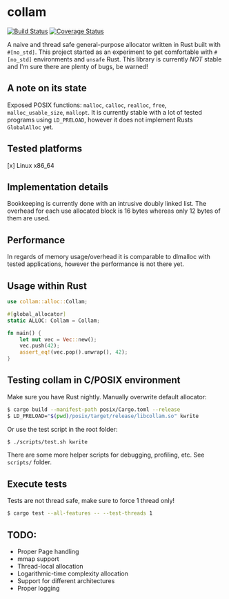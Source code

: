 # collam
[![Build Status](https://travis-ci.org/gcarq/collam.svg?branch=master)](https://travis-ci.org/gcarq/collam) [![Coverage Status](https://coveralls.io/repos/github/gcarq/collam/badge.svg?branch=master)](https://coveralls.io/github/gcarq/collam?branch=master)

A naive and thread safe general-purpose allocator written in Rust built with `#[no_std]`.
This project started as an experiment to get comfortable with `#[no_std]` environments and `unsafe` Rust.
This library is currently *NOT* stable and I'm sure there are plenty of bugs, be warned!

## A note on its state
Exposed POSIX functions: `malloc`, `calloc`, `realloc`, `free`, `malloc_usable_size`, `mallopt`.
It is currently stable with a lot of tested programs using `LD_PRELOAD`, however it does not implement Rusts `GlobalAlloc` yet.

## Tested platforms
[x] Linux x86_64

## Implementation details
Bookkeeping is currently done with an intrusive doubly linked list.
The overhead for each use allocated block is 16 bytes whereas only 12 bytes of them are used.

## Performance
In regards of memory usage/overhead it is comparable to dlmalloc with tested applications,
however the performance is not there yet.

## Usage within Rust
```rust
use collam::alloc::Collam;

#[global_allocator]
static ALLOC: Collam = Collam;

fn main() {
    let mut vec = Vec::new();
    vec.push(42);
    assert_eq!(vec.pop().unwrap(), 42);
}
```

## Testing collam in C/POSIX environment
Make sure you have Rust nightly.
Manually overwrite default allocator:
```bash
$ cargo build --manifest-path posix/Cargo.toml --release
$ LD_PRELOAD="$(pwd)/posix/target/release/libcollam.so" kwrite
```
Or use the test script in the root folder:
```bash
$ ./scripts/test.sh kwrite
```
There are some more helper scripts for debugging, profiling, etc. See `scripts/` folder.

## Execute tests
Tests are not thread safe, make sure to force 1 thread only!
```bash
$ cargo test --all-features -- --test-threads 1
```

## TODO:
* Proper Page handling
* mmap support
* Thread-local allocation
* Logarithmic-time complexity allocation
* Support for different architectures
* Proper logging